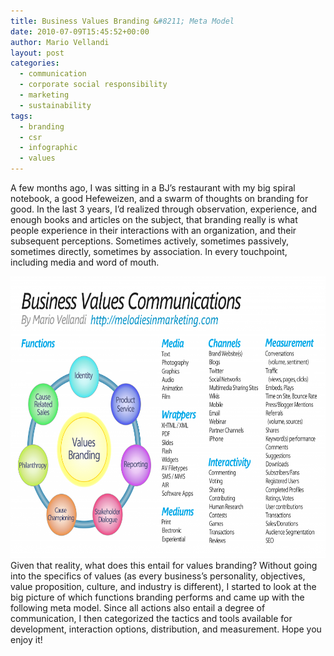 ```yaml
---
title: Business Values Branding &#8211; Meta Model
date: 2010-07-09T15:45:52+00:00
author: Mario Vellandi
layout: post
categories:
  - communication
  - corporate social responsibility
  - marketing
  - sustainability
tags:
  - branding
  - csr
  - infographic
  - values
---
```

A few months ago, I was sitting in a BJ&#8217;s restaurant with my big spiral notebook, a good Hefeweizen, and a swarm of thoughts on branding for good. In the last 3 years, I&#8217;d realized through observation, experience, and enough books and articles on the subject, that branding really is what people experience in their interactions with an organization, and their subsequent perceptions. Sometimes actively, sometimes passively, sometimes directly, sometimes by association. In every touchpoint, including media and word of mouth.

<a href="../images/wp-content/uploads/2010/07/bvm.png"><img class="size-large wp-image-4616 aligncenter" title="business values communications map" src="../images/wp-content/uploads/2010/07/bvm-1024x662.png" alt="business values communications diagram" width="700" height="451" /></a>Given that reality, what does this entail for values branding? Without going into the specifics of values (as every business&#8217;s personality, objectives, value proposition, culture, and industry is different), I started to look at the big picture of which functions branding performs and came up with the following meta model. Since all actions also entail a degree of communication, I then categorized the tactics and tools available for development, interaction options, distribution, and measurement. Hope you enjoy it!
